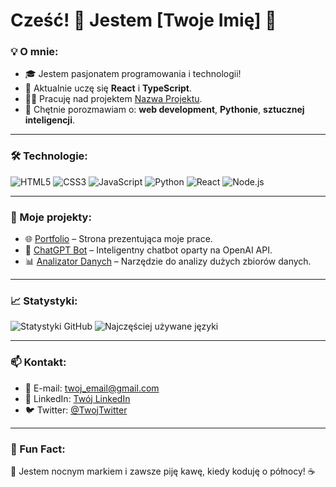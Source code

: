 # Cześć! 👋 Jestem [Twoje Imię] 🚀  

### 💡 O mnie:
- 🎓 Jestem pasjonatem programowania i technologii!
- 🌱 Aktualnie uczę się **React** i **TypeScript**.
- 👨‍💻 Pracuję nad projektem [Nazwa Projektu](https://github.com/nazwa_użytkownika/projekt).
- 💬 Chętnie porozmawiam o: **web development**, **Pythonie**, **sztucznej inteligencji**.

---

### 🛠 Technologie:
![HTML5](https://img.shields.io/badge/-HTML5-E34F26?logo=html5&logoColor=white&style=flat)
![CSS3](https://img.shields.io/badge/-CSS3-1572B6?logo=css3&logoColor=white&style=flat)
![JavaScript](https://img.shields.io/badge/-JavaScript-F7DF1E?logo=javascript&logoColor=black&style=flat)
![Python](https://img.shields.io/badge/-Python-3776AB?logo=python&logoColor=white&style=flat)
![React](https://img.shields.io/badge/-React-61DAFB?logo=react&logoColor=black&style=flat)
![Node.js](https://img.shields.io/badge/-Node.js-339933?logo=node.js&logoColor=white&style=flat)

---

### 🚀 Moje projekty:
- 🌐 [Portfolio](https://github.com/nazwa_użytkownika/portfolio) – Strona prezentująca moje prace.
- 🤖 [ChatGPT Bot](https://github.com/nazwa_użytkownika/chatgpt-bot) – Inteligentny chatbot oparty na OpenAI API.
- 📊 [Analizator Danych](https://github.com/nazwa_użytkownika/analizator-danych) – Narzędzie do analizy dużych zbiorów danych.

---

### 📈 Statystyki:
![Statystyki GitHub](https://github-readme-stats.vercel.app/api?username=nazwa_użytkownika&show_icons=true&theme=radical)
![Najczęściej używane języki](https://github-readme-stats.vercel.app/api/top-langs/?username=nazwa_użytkownika&layout=compact&theme=radical)

---

### 📫 Kontakt:
- 📧 E-mail: [twoj_email@gmail.com](mailto:twoj_email@gmail.com)
- 💼 LinkedIn: [Twój LinkedIn](https://linkedin.com/in/twojprofil)
- 🐦 Twitter: [@TwojTwitter](https://twitter.com/twojprofil)

---

### 🌟 Fun Fact:
🧐 Jestem nocnym markiem i zawsze piję kawę, kiedy koduję o północy! ☕
